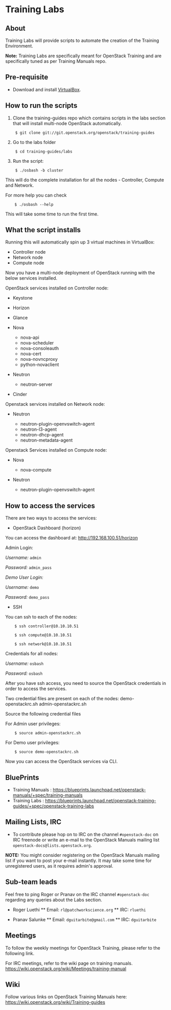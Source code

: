 
Training Labs
=============

About
-----

Training Labs will provide scripts to automate the creation of the Training
Environment.

**Note:** Training Labs are specifically meant for OpenStack Training and are
specifically tuned as per Training Manuals repo.


Pre-requisite
-------------

* Download and install [VirtualBox](https://www.virtualbox.org/wiki/Downloads).


How to run the scripts
----------------------

1. Clone the training-guides repo which contains scripts in the labs section that will install multi-node OpenStack automatically.

        $ git clone git://git.openstack.org/openstack/training-guides

2. Go to the labs folder

        $ cd training-guides/labs

3. Run the script:

        $ ./osbash -b cluster

This will do the complete installation for all the nodes - Controller, Compute and Network.

For more help you can check

        $ ./osbash --help


This will take some time to run the first time.


What the script installs
------------------------

Running this will automatically spin up 3 virtual machines in VirtualBox:

* Controller node
* Network node
* Compute node

Now you have a multi-node deployment of OpenStack running with the below services installed.

OpenStack services installed on Controller node:

* Keystone
* Horizon
* Glance
* Nova

    * nova-api
    * nova-scheduler
    * nova-consoleauth
    * nova-cert
    * nova-novncproxy
    * python-novaclient

* Neutron

    * neutron-server

* Cinder

Openstack services installed on Network node:

* Neutron

    * neutron-plugin-openvswitch-agent
    * neutron-l3-agent
    * neutron-dhcp-agent
    * neutron-metadata-agent

Openstack Services installed on Compute node:

* Nova

    * nova-compute

* Neutron

    * neutron-plugin-openvswitch-agent


How to access the services
--------------------------

There are two ways to access the services:

* OpenStack Dashboard (horizon)

You can access the dashboard at: http://192.168.100.51/horizon

Admin Login:

*Username:* `admin`

*Password:* `admin_pass`

*Demo User Login:*

*Username:* `demo`

*Password:* `demo_pass`

* SSH

You can ssh to each of the nodes:

        $ ssh controller@10.10.10.51

        $ ssh compute@10.10.10.51

        $ ssh network@10.10.10.51

Credentials for all nodes:

*Username:* `osbash`

*Password:* `osbash`

After you have ssh access, you need to source the OpenStack credentials in order to access the services.

Two credential files are present on each of the nodes:
        demo-openstackrc.sh
        admin-openstackrc.sh

Source the following credential files

For Admin user privileges:

        $ source admin-openstackrc.sh

For Demo user privileges:

        $ source demo-openstackrc.sh

Now you can access the OpenStack services via CLI.


BluePrints
----------

* Training Manuals : https://blueprints.launchpad.net/openstack-manuals/+spec/training-manuals
* Training Labs : https://blueprints.launchpad.net/openstack-training-guides/+spec/openstack-training-labs

Mailing Lists, IRC
------------------

* To contribute please hop on to IRC on the channel `#openstack-doc` on IRC freenode
  or write an e-mail to the OpenStack Manuals mailing list
  `openstack-docs@lists.openstack.org`.

**NOTE:** You might consider registering on the OpenStack Manuals mailing list if
          you want to post your e-mail instantly. It may take some time for
          unregistered users, as it requires admin's approval.

Sub-team leads
--------------

Feel free to ping Roger or Pranav on the IRC channel `#openstack-doc` regarding
any queries about the Labs section.

* Roger Luethi
** Email: `rl@patchworkscience.org`
** IRC: `rluethi`

* Pranav Salunke
** Email: `dguitarbite@gmail.com`
** IRC: `dguitarbite`

Meetings
--------

To follow the weekly meetings for OpenStack Training, please refer
to the following link.

For IRC meetings, refer to the wiki page on training manuals.
https://wiki.openstack.org/wiki/Meetings/training-manual

Wiki
----

Follow various links on OpenStack Training Manuals here:
https://wiki.openstack.org/wiki/Training-guides
